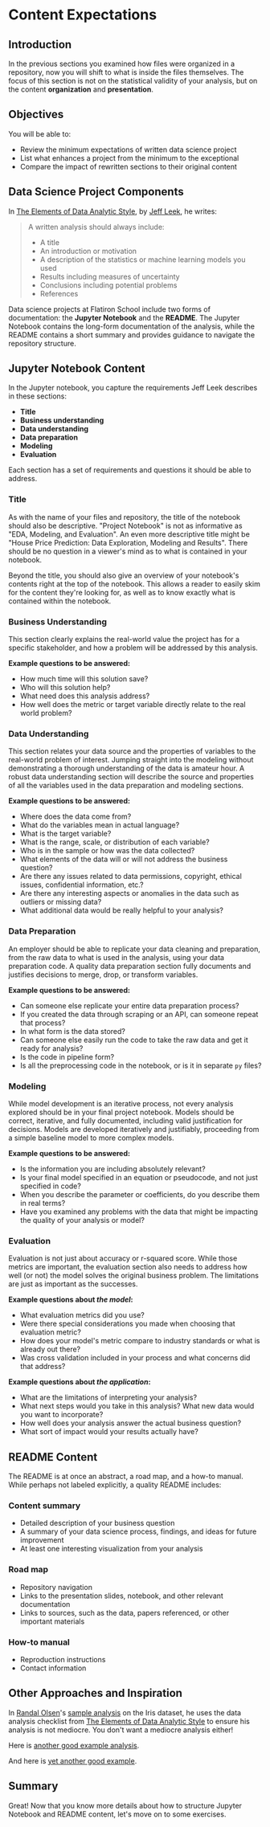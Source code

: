 # Content Expectations

## Introduction

In the previous sections you examined how files were organized in a repository, now you will shift to what is inside the files themselves. The focus of this section is not on the statistical validity of your analysis, but on the content **organization** and **presentation**. 

## Objectives

You will be able to:

- Review the minimum expectations of written data science project
- List what enhances a project from the minimum to the exceptional
- Compare the impact of rewritten sections to their original content

## Data Science Project Components

In [The Elements of Data Analytic Style](https://leanpub.com/datastyle), by [Jeff Leek](http://jtleek.com/), he writes: 

> A written analysis should always include: 
> 
> -  A title
> -  An introduction or motivation
> -  A description of the statistics or machine learning models you used
> -  Results including measures of uncertainty
> -  Conclusions including potential problems
> -  References

Data science projects at Flatiron School include two forms of documentation: the **Jupyter Notebook** and the **README**. The Jupyter Notebook contains the long-form documentation of the analysis, while the README contains a short summary and provides guidance to navigate the repository structure. 

## Jupyter Notebook Content
In the Jupyter notebook, you capture the requirements Jeff Leek describes in these sections:

- **Title**
- **Business understanding**
- **Data understanding**
- **Data preparation**
- **Modeling**
- **Evaluation**

Each section has a set of requirements and questions it should be able to address.

### Title

As with the name of your files and repository, the title of the notebook should also be descriptive. "Project Notebook" is not as informative as "EDA, Modeling, and Evaluation". An even more descriptive title might be "House Price Prediction: Data Exploration, Modeling and Results". There should be no question in a viewer's mind as to what is contained in your notebook. 

Beyond the title, you should also give an overview of your notebook's contents right at the top of the notebook. This allows a reader to easily skim for the content they're looking for, as well as to know exactly what is contained within the notebook.

### Business Understanding

This section clearly explains the real-world value the project has for a specific stakeholder, and how a problem will be addressed by this analysis.

**Example questions to be answered:** 

- How much time will this solution save?
- Who will this solution help?
- What need does this analysis address?
- How well does the metric or target variable directly relate to the real world problem?

### Data Understanding

This section relates your data source and the properties of variables to the real-world problem of interest. Jumping straight into the modeling without demonstrating a thorough understanding of the data is amateur hour. A robust data understanding section will describe the source and properties of all the variables used in the data preparation and modeling sections.

**Example questions to be answered:** 

- Where does the data come from?
- What do the variables mean in actual language?
- What is the target variable?
- What is the range, scale, or distribution of each variable?
- Who is in the sample or how was the data collected?
- What elements of the data will or will not address the business question?
- Are there any issues related to data permissions, copyright, ethical issues, confidential information, etc.?
- Are there any interesting aspects or anomalies in the data such as outliers or missing data?
- What additional data would be really helpful to your analysis? 

### Data Preparation

An employer should be able to replicate your data cleaning and preparation, from the raw data to what is used in the analysis, using your data preparation code. A quality data preparation section fully documents and justifies decisions to merge, drop, or transform  variables. 

**Example questions to be answered:**

- Can someone else replicate your entire data preparation process?
- If you created the data through scraping or an API, can someone repeat that process?
- In what form is the data stored?
- Can someone else easily run the code to take the raw data and get it ready for analysis?
- Is the code in pipeline form?
- Is all the preprocessing code in the notebook, or is it in separate `py` files?

### Modeling

While model development is an iterative process, not every analysis explored should be in your final project notebook.
Models should be correct, iterative, and fully documented, including valid justification for decisions. Models are developed iteratively and justifiably, proceeding from a simple baseline model to more complex models.

**Example questions to be answered:**

- Is the information you are including absolutely relevant?
- Is your final model specified in an equation or pseudocode, and not just specified in code?
- When you describe the parameter or coefficients, do you describe them in real terms?
- Have you examined any problems with the data that might be impacting the quality of your analysis or model?

### Evaluation

Evaluation is not just about accuracy or r-squared score. While those metrics are important, the evaluation section also needs to address how well (or not) the model solves the original business problem. The limitations are just as important as the successes. 

**Example questions about _the model_:** 

- What evaluation metrics did you use?
- Were there special considerations you made when choosing that evaluation metric?
- How does your model's metric compare to industry standards or what is already out there?
- Was cross validation included in your process and what concerns did that address?

**Example questions about _the application_:** 

- What are the limitations of interpreting your analysis?
- What next steps would you take in this analysis? What new data would you want to incorporate?
- How well does your analysis answer the actual business question?
- What sort of impact would your results actually have?

## README Content

The README is at once an abstract, a road map, and a how-to manual. While perhaps not labeled explicitly, a quality README includes: 

### Content summary

- Detailed description of your business question
- A summary of your data science process, findings, and ideas for future improvement
- At least one interesting visualization from your analysis

### Road map

- Repository navigation
- Links to the presentation slides, notebook, and other relevant documentation
- Links to sources, such as the data, papers referenced, or other important materials

### How-to manual

- Reproduction instructions
- Contact information

## Other Approaches and Inspiration

In [Randal Olsen](http://www.randalolson.com/)'s [sample analysis](https://nbviewer.jupyter.org/github/rhiever/Data-Analysis-and-Machine-Learning-Projects/blob/master/example-data-science-notebook/Example%20Machine%20Learning%20Notebook.ipynb) on the Iris dataset, he uses the data analysis checklist from [The Elements of Data Analytic Style](https://leanpub.com/datastyle) to ensure his analysis is not mediocre. You don't want a mediocre analysis either!

Here is [another good example analysis](https://github.com/guillaume-chevalier/LSTM-Human-Activity-Recognition).

And here is [yet another good example](https://nbviewer.jupyter.org/github/brianckeegan/Bechdel/blob/master/Bechdel_test.ipynb).

## Summary

Great! Now that you know more details about how to structure Jupyter Notebook and README content, let's move on to some exercises.
